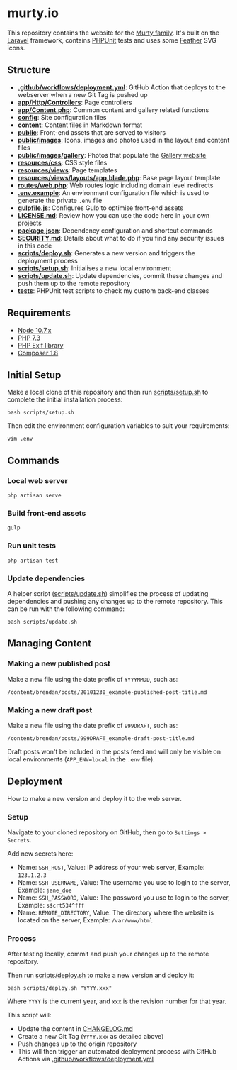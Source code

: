 # murty.io

This repository contains the website for the [Murty family](https://murty.io/). It's built on the [Laravel](https://laravel.com/) framework, contains [PHPUnit](https://phpunit.de/) tests and uses some [Feather](http://feathericons.com/) SVG icons.

## Structure

- **[.github/workflows/deployment.yml](.github/workflows/deployment.yml)**: GitHub Action that deploys to the webserver when a new Git Tag is pushed up
- **[app/Http/Controllers](app/Http/Controllers/)**: Page controllers
- **[app/Content.php](app/Content.php)**: Common content and gallery related functions
- **[config](config/)**: Site configuration files
- **[content](content/)**: Content files in Markdown format
- **[public](public/)**: Front-end assets that are served to visitors
- **[public/images](public/images/)**: Icons, images and photos used in the layout and content files
- **[public/images/gallery](public/images/gallery/)**: Photos that populate the [Gallery website](https://murty.io/gallery)
- **[resources/css](resources/css/)**: CSS style files
- **[resources/views](resources/views/)**: Page templates
- **[resources/views/layouts/app.blade.php](resources/views/layouts/app.blade.php)**: Base page layout template
- **[routes/web.php](routes/web.php)**: Web routes logic including domain level redirects
- **[.env.example](.env.example)**: An environment configuration file which is used to generate the private `.env` file
- **[gulpfile.js](gulpfile.js)**: Configures Gulp to optimise front-end assets
- **[LICENSE.md](LICENSE.md)**: Review how you can use the code here in your own projects
- **[package.json](package.json)**: Dependency configuration and shortcut commands
- **[SECURITY.md](SECURITY.md)**: Details about what to do if you find any security issues in this code
- **[scripts/deploy.sh](scripts/deploy.sh)**: Generates a new version and triggers the deployment process
- **[scripts/setup.sh](scripts/setup.sh)**: Initialises a new local environment
- **[scripts/update.sh](scripts/update.sh)**: Update dependencies, commit these changes and push them up to the remote repository
- **[tests](tests)**: PHPUnit test scripts to check my custom back-end classes

## Requirements

- [Node 10.7.x](https://nodejs.org/en/download/package-manager/)
- [PHP 7.3](https://www.php.net/manual/en/install.php)
- [PHP Exif library](https://www.php.net/manual/en/exif.installation.php)
- [Composer 1.8](https://getcomposer.org/download/)

## Initial Setup

Make a local clone of this repository and then run [scripts/setup.sh](https://github.com/brendanmurty/murty.io/blob/main/scripts/setup.sh) to complete the initial installation process:

```
bash scripts/setup.sh
```

Then edit the environment configuration variables to suit your requirements:

```
vim .env
```

## Commands

### Local web server

```
php artisan serve
```

### Build front-end assets

```
gulp
```

### Run unit tests

```
php artisan test
```

### Update dependencies

A helper script ([scripts/update.sh](https://github.com/brendanmurty/murty.io/blob/main/scripts/update.sh)) simplifies the process of updating dependencies and pushing any changes up to the remote repository. This can be run with the following command:

```
bash scripts/update.sh
```

## Managing Content

### Making a new published post

Make a new file using the date prefix of `YYYYMMDD`, such as:

```
/content/brendan/posts/20101230_example-published-post-title.md
```

### Making a new draft post

Make a new file using the date prefix of `999DRAFT`, such as:

```
/content/brendan/posts/999DRAFT_example-draft-post-title.md
```

Draft posts won't be included in the posts feed and will only be visible on local environments (`APP_ENV=local` in the `.env` file).

## Deployment

How to make a new version and deploy it to the web server.

### Setup

Navigate to your cloned repository on GitHub, then go to `Settings > Secrets`.

Add new secrets here:

- Name: `SSH_HOST`, Value: IP address of your web server, Example: `123.1.2.3`
- Name: `SSH_USERNAME`, Value: The username you use to login to the server, Example: `jane_doe`
- Name: `SSH_PASSWORD`, Value: The password you use to login to the server, Example: `s$crt534^fff`
- Name: `REMOTE_DIRECTORY`, Value: The directory where the website is located on the server, Example: `/var/www/html`

### Process

After testing locally, commit and push your changes up to the remote repository.

Then run [scripts/deploy.sh](https://github.com/brendanmurty/murty.io/blob/main/scripts/deploy.sh) to make a new version and deploy it:

```
bash scripts/deploy.sh "YYYY.xxx"
```

Where `YYYY` is the current year, and `xxx` is the revision number for that year.

This script will:

- Update the content in [CHANGELOG.md](https://github.com/brendanmurty/murty.io/blob/main/CHANGELOG.md)
- Create a new Git Tag (`YYYY.xxx` as detailed above)
- Push changes up to the origin repository
- This will then trigger an automated deployment process with GitHub Actions via [.github/workflows/deployment.yml](https://github.com/brendanmurty/murty.io/blob/main/.github/workflows/deployment.yml)

